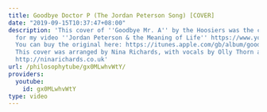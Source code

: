```yaml
---
title: Goodbye Doctor P (The Jordan Peterson Song) [COVER]
date: "2019-09-15T10:37:47+08:00"
description: 'This cover of ''Goodbye Mr. A'' by the Hoosiers was the credits music
  for my video ''Jordan Peterson & the Meaning of Life'' https://www.youtube.com/watch?v=SEMB1Ky2n1E
  You can buy the original here: https://itunes.apple.com/gb/album/goodbye-mr-a-single/265083481
  This cover was arranged by Nina Richards, with vocals by Olly Thorn and Nina Richards
  http://ninarichards.co.uk'
url: /philosophytube/gx0MLwhvWtY/
providers:
  youtube:
    id: gx0MLwhvWtY
type: video
---
```

